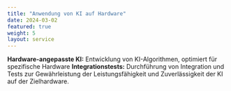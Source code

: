 ```yaml
---
title: "Anwendung von KI auf Hardware"
date: 2024-03-02
featured: true
weight: 5
layout: service
---
```


**Hardware-angepasste KI:** Entwicklung von KI-Algorithmen, optimiert für spezifische Hardware
**Integrationstests:** Durchführung von Integration und Tests zur Gewährleistung der Leistungsfähigkeit und Zuverlässigkeit der KI auf der Zielhardware.
